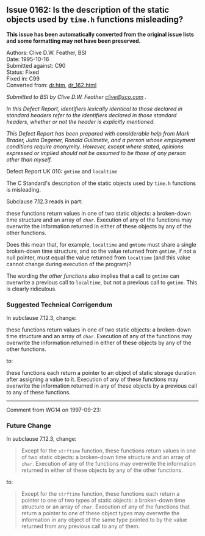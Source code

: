 ## Issue 0162: Is the description of the static objects used by `time.h` functions misleading?

**This issue has been automatically converted from the original issue lists and some formatting may not have been preserved.**

Authors: Clive D.W. Feather, BSI  
Date: 1995-10-16  
Submitted against: C90  
Status: Fixed  
Fixed in: C99  
Converted from: [dr.htm](https://www.open-std.org/jtc1/sc22/wg14/www/docs/dr.htm), [dr_162.html](https://www.open-std.org/jtc1/sc22/wg14/www/docs/dr_162.html)

*Submitted to BSI by Clive D.W. Feather clive@sco.com .*

*In this Defect Report, identifiers lexically identical to those declared in
standard headers refer to the identifiers declared in those standard headers,
whether or not the header is explicitly mentioned.*

*This Defect Report has been prepared with considerable help from Mark Brader,
Jutta Degener, Ronald Guilmette, and a person whose employment conditions
require anonymity. However, except where stated, opinions expressed or implied
should not be assumed to be those of any person other than myself.*

Defect Report UK 010: `gmtime` and `localtime`

The C Standard's description of the static objects used by `time.h` functions is
misleading.

Subclause 7.12.3 reads in part:

these functions return values in one of two static objects: a broken-down time
structure and an array of `char`. Execution of any of the functions may
overwrite the information returned in either of these objects by any of the
other functions.

Does this mean that, for example, `localtime` and `gmtime` must share a single
broken-down time structure, and so the value returned from `gmtime`, if not a
null pointer, must equal the value returned from `localtime` (and this value
cannot change during execution of the program)?

The wording *the other functions* also implies that a call to `gmtime` can
overwrite a previous call to `localtime`, but not a previous call to `gmtime`.
This is clearly ridiculous.

### Suggested Technical Corrigendum

In subclause 7.12.3, change:

these functions return values in one of two static objects: a broken-down time
structure and an array of `char`. Execution of any of the functions may
overwrite the information returned in either of these objects by any of the
other functions.

to:

these functions each return a pointer to an object of static storage duration
after assigning a value to it. Execution of any of these functions may overwrite
the information returned in any of these objects by a previous call to any of
these functions.

---

Comment from WG14 on 1997-09-23:

### Future Change

In subclause 7.12.3, change:

> Except for the `strftime` function, these functions return values in one of two
> static objects: a broken-down time structure and an array of `char`. Execution
> of any of the functions may overwrite the information returned in either of
> these objects by any of the other functions.

to:

> Except for the `strftime` function, these functions each return a pointer to one
> of two types of static objects: a broken-down time structure or an array of
> `char`. Execution of any of the functions that return a pointer to one of these
> object types may overwrite the information in any object of the same type
> pointed to by the value returned from any previous call to any of them.
